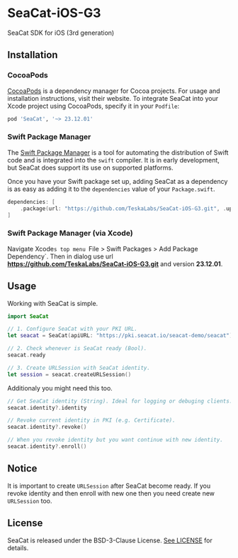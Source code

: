 # SeaCat-iOS-G3
SeaCat SDK for iOS (3rd generation)

## Installation

### CocoaPods

[CocoaPods](https://cocoapods.org) is a dependency manager for Cocoa projects. For usage and installation instructions, visit their website. To integrate SeaCat into your Xcode project using CocoaPods, specify it in your `Podfile`:

```ruby
pod 'SeaCat', '~> 23.12.01'
```

### Swift Package Manager

The [Swift Package Manager](https://swift.org/package-manager/) is a tool for automating the distribution of Swift code and is integrated into the `swift` compiler. It is in early development, but SeaCat does support its use on supported platforms.

Once you have your Swift package set up, adding SeaCat as a dependency is as easy as adding it to the `dependencies` value of your `Package.swift`.

```swift
dependencies: [
    .package(url: "https://github.com/TeskaLabs/SeaCat-iOS-G3.git", .upToNextMajor(from: "23.12.01"))
]
```

### Swift Package Manager (via Xcode)

Navigate Xcode`s top menu `File > Swift Packages > Add Package Dependency`. 
Then in dialog use url __https://github.com/TeskaLabs/SeaCat-iOS-G3.git__ and version __23.12.01__.

## Usage

Working with SeaCat is simple.

```swift
import SeaCat

// 1. Configure SeaCat with your PKI URL.
let seacat = SeaCat(apiURL: "https://pki.seacat.io/seacat-demo/seacat")

// 2. Check whenever is SeaCat ready (Bool).
seacat.ready

// 3. Create URLSession with SeaCat identity.
let session = seacat.createURLSession()
```

Additionaly you might need this too.

```swift
// Get SeaCat identity (String). Ideal for logging or debuging clients.
seacat.identity?.identity

// Revoke current identity in PKI (e.g. Certificate).
seacat.identity?.revoke()

// When you revoke identity but you want continue with new identity.
seacat.identity?.enroll()
```

## Notice

It is important to create `URLSession` after SeaCat become ready. If you revoke
identity and then enroll with new one then you need create new `URLSession` too.

## License

SeaCat is released under the BSD-3-Clause License. [See LICENSE](https://github.com/TeskaLabs/SeaCat-iOS-G3/blob/master/LICENSE) for details.
